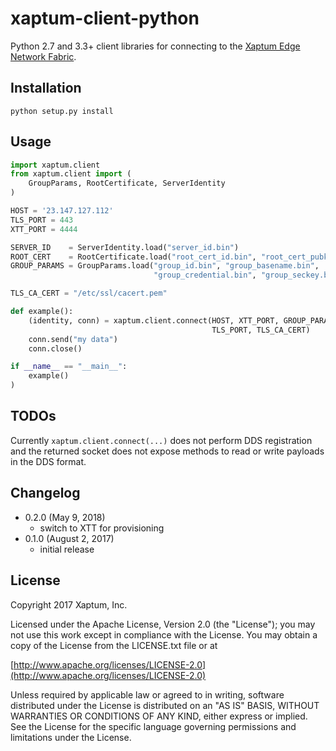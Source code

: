 # xaptum-client-python

Python 2.7 and 3.3+ client libraries for connecting to the [Xaptum Edge
Network Fabric](https://www.xaptum.com).

## Installation

```
python setup.py install
```

##  Usage

```python
import xaptum.client
from xaptum.client import (
    GroupParams, RootCertificate, ServerIdentity
)

HOST = '23.147.127.112'
TLS_PORT = 443
XTT_PORT = 4444

SERVER_ID    = ServerIdentity.load("server_id.bin")
ROOT_CERT    = RootCertificate.load("root_cert_id.bin", "root_cert_pubkey.bin")
GROUP_PARAMS = GroupParams.load("group_id.bin", "group_basename.bin",
                                "group_credential.bin", "group_seckey.bin")

TLS_CA_CERT = "/etc/ssl/cacert.pem"

def example():
    (identity, conn) = xaptum.client.connect(HOST, XTT_PORT, GROUP_PARAMS, ROOT_CERT, SERVER_ID,
                                             TLS_PORT, TLS_CA_CERT)
    conn.send("my data")
    conn.close()

if __name__ == "__main__":
    example()
)
```

## TODOs

Currently `xaptum.client.connect(...)` does not perform DDS registration and
the returned socket does not expose methods to read or write payloads in the
DDS format.

## Changelog

+ 0.2.0 (May 9, 2018)
  + switch to XTT for provisioning
+ 0.1.0 (August 2, 2017)
  + initial release

## License
Copyright 2017 Xaptum, Inc.

Licensed under the Apache License, Version 2.0 (the "License"); you may not
use this work except in compliance with the License. You may obtain a copy of
the License from the LICENSE.txt file or at

[http://www.apache.org/licenses/LICENSE-2.0](http://www.apache.org/licenses/LICENSE-2.0)

Unless required by applicable law or agreed to in writing, software
distributed under the License is distributed on an "AS IS" BASIS, WITHOUT
WARRANTIES OR CONDITIONS OF ANY KIND, either express or implied. See the
License for the specific language governing permissions and limitations under
the License.
